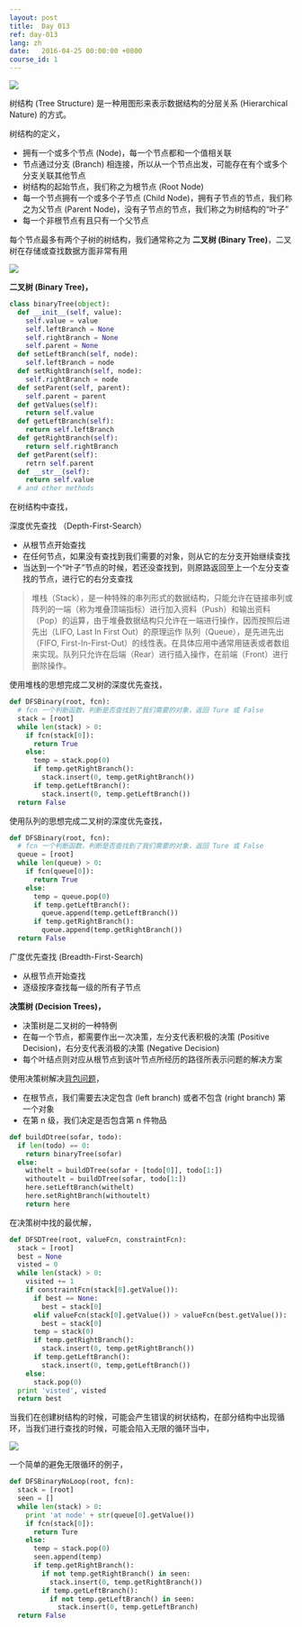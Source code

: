 ```yaml
---
layout: post
title:  Day 013
ref: day-013
lang: zh
date:   2016-04-25 00:00:00 +0800
course_id: 1
---
```


![](/images/Day013.png)

树结构 (Tree Structure) 是一种用图形来表示数据结构的分层关系 (Hierarchical Nature) 的方式。

树结构的定义，

- 拥有一个或多个节点 (Node)，每一个节点都和一个值相关联
- 节点通过分支 (Branch) 相连接，所以从一个节点出发，可能存在有个或多个分支关联其他节点
- 树结构的起始节点，我们称之为根节点 (Root Node)
- 每一个节点拥有一个或多个子节点 (Child Node)，拥有子节点的节点，我们称之为父节点 (Parent Node)，没有子节点的节点，我们称之为树结构的“叶子”
- 每一个非根节点有且只有一个父节点

每个节点最多有两个子树的树结构，我们通常称之为 **二叉树 (Binary Tree)**，二叉树在存储或查找数据方面非常有用

![](/images/tree_example.png)

**二叉树 (Binary Tree)，**

```Python
class binaryTree(object):
  def __init__(self, value):
    self.value = value
    self.leftBranch = None
    self.rightBranch = None
    self.parent = None
  def setLeftBranch(self, node):
    self.leftBranch = node
  def setRightBranch(self, node):
    self.rightBranch = node
  def setParent(self, parent):
    self.parent = parent
  def getValues(self):
    return self.value
  def getLeftBranch(self):
    return self.leftBranch
  def getRightBranch(self):
    return self.rightBranch
  def getParent(self):
    retrn self.parent
  def __str__(self):
    return self.value
  # and other methods
```

在树结构中查找，

深度优先查找 （Depth-First-Search）

- 从根节点开始查找
- 在任何节点，如果没有查找到我们需要的对象，则从它的左分支开始继续查找
- 当达到一个“叶子”节点的时候，若还没查找到，则原路返回至上一个左分支查找的节点，进行它的右分支查找

> 堆栈（Stack），是一种特殊的串列形式的数据结构，只能允许在链接串列或阵列的一端（称为堆叠顶端指标）进行加入资料（Push）和输出资料（Pop）的运算，由于堆叠数据结构只允许在一端进行操作，因而按照后进先出（LIFO, Last In First Out）的原理运作
> 队列（Queue），是先进先出（FIFO, First-In-First-Out）的线性表。在具体应用中通常用链表或者数组来实现。队列只允许在后端（Rear）进行插入操作，在前端（Front）进行删除操作。

使用堆栈的思想完成二叉树的深度优先查找，

```python
def DFSBinary(root, fcn):   
  # fcn 一个判断函数，判断是否查找到了我们需要的对象，返回 Ture 或 False
  stack = [root]
  while len(stack) > 0:
    if fcn(stack[0]):
      return True
    else:
      temp = stack.pop(0)
      if temp.getRightBranch():
        stack.insert(0, temp.getRightBranch())
      if temp.getLeftBranch():
        stack.insert(0, temp.getLeftBranch())
  return False
```

使用队列的思想完成二叉树的深度优先查找，

```python
def DFSBinary(root, fcn):   
  # fcn 一个判断函数，判断是否查找到了我们需要的对象，返回 Ture 或 False
  queue = [root]
  while len(queue) > 0:
    if fcn(queue[0]):
      return True
    else:
      temp = queue.pop(0)
      if temp.getLeftBranch():
        queue.append(temp.getLeftBranch())
      if temp.getRightBranch():
        queue.append(temp.getRightBranch())
  return False
```

广度优先查找 (Breadth-First-Search)

- 从根节点开始查找
- 逐级按序查找每一级的所有子节点

**决策树 (Decision Trees)，**

- 决策树是二叉树的一种特例
- 在每一个节点，都需要作出一次决策，左分支代表积极的决策 (Positive Decision)，右分支代表消极的决策 (Negative Decision)
- 每个叶结点则对应从根节点到该叶节点所经历的路径所表示问题的解决方案

使用决策树解决[背包问题](https://zh.wikipedia.org/wiki/%E8%83%8C%E5%8C%85%E9%97%AE%E9%A2%98)，

- 在根节点，我们需要去决定包含 (left branch) 或者不包含 (right branch) 第一个对象
- 在第 n 级，我们决定是否包含第 n 件物品

```python
def buildDtree(sofar, todo):
  if len(todo) == 0:
    return binaryTree(sofar)
  else:
    withelt = buildDTree(sofar + [todo[0]], todo[1:])
    withoutelt = buildDTree(sofar, todo[1:])
    here.setLeftBranch(withelt)
    here.setRightBranch(withoutelt)
    return here
```

在决策树中找的最优解，

```python
def DFSDTree(root, valueFcn, constraintFcn):
  stack = [root]
  best = None
  visted = 0
  while len(stack) > 0:
    visited += 1
    if constraintFcn(stack[0].getValue()):
      if best == None:
        best = stack[0]
      elif valueFcn(stack[0].getValue()) > valueFcn(best.getValue()):
        best = stack[0]
      temp = stack(0)
      if temp.getRightBranch():
        stack.insert(0, temp.getRightBranch())
      if temp.getLeftBranch():
        stack.insert(0, temp,getLeftBranch())
    else:
      stack.pop(0)
  print 'visted', visted
  return best
```

当我们在创建树结构的时候，可能会产生错误的树状结构，在部分结构中出现循环，当我们进行查找的时候，可能会陷入无限的循环当中，

![](/images/loop_tree.png)

一个简单的避免无限循环的例子，

```python
def DFSBinaryNoLoop(root, fcn):
  stack = [root]
  seen = []
  while len(stack) > 0:
    print 'at node' + str(queue[0].getValue())
    if fcn(stack[0]):
      return Ture
    else:
      temp = stack.pop(0)
      seen.append(temp)
      if temp.getRightBranch():
        if not temp.getRightBranch() in seen:
          stack.insert(0, temp.getRightBranch())
        if temp.getLeftBranch():
          if not temp.getLeftBranch() in seen:
            stack.insert(0, temp.getLeftBranch)
  return False
```
